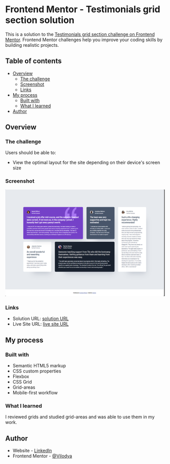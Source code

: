 # Frontend Mentor - Testimonials grid section solution

This is a solution to the [Testimonials grid section challenge on Frontend Mentor](https://www.frontendmentor.io/challenges/testimonials-grid-section-Nnw6J7Un7). Frontend Mentor challenges help you improve your coding skills by building realistic projects. 

## Table of contents

- [Overview](#overview)
  - [The challenge](#the-challenge)
  - [Screenshot](#screenshot)
  - [Links](#links)
- [My process](#my-process)
  - [Built with](#built-with)
  - [What I learned](#what-i-learned)
- [Author](#author)

## Overview

### The challenge

Users should be able to:

- View the optimal layout for the site depending on their device's screen size

### Screenshot

![](./screenshot.png)

### Links

- Solution URL: [solution URL](https://github.com/Vilodya/testimonials-grid-section-main)
- Live Site URL: [live site URL](https://vilodya.github.io/testimonials-grid-section-main/)

## My process

### Built with

- Semantic HTML5 markup
- CSS custom properties
- Flexbox
- CSS Grid
- Grid-areas
- Mobile-first workflow

### What I learned

I reviewed grids and studied grid-areas and was able to use them in my work.

## Author

- Website - [LinkedIn](https://www.linkedin.com/in/vladimir--denisov)
- Frontend Mentor - [@Vilodya](https://www.frontendmentor.io/profile/Vilodya)
